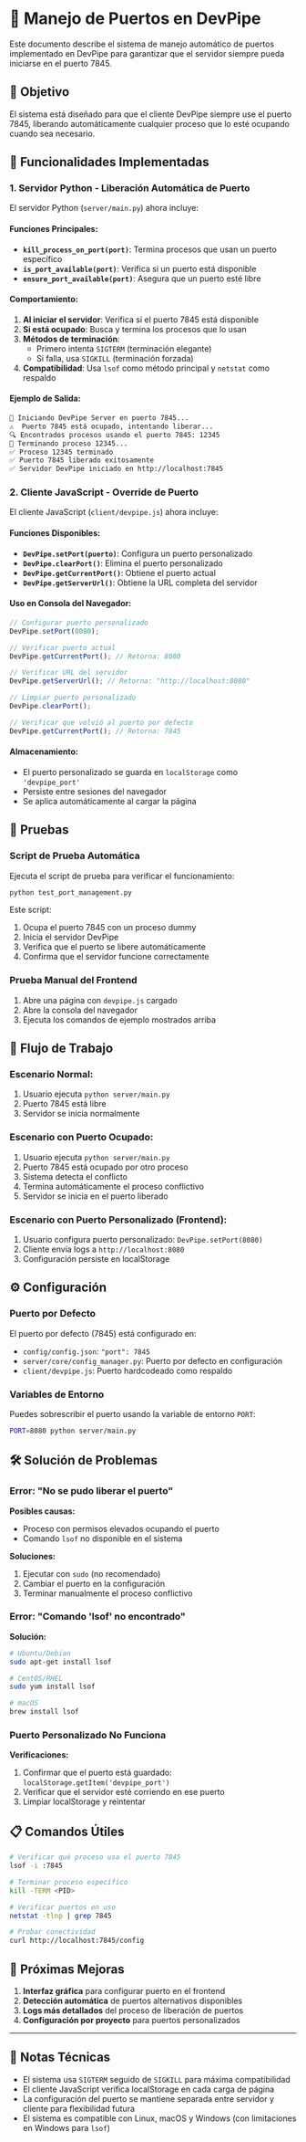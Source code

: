 # 🔌 Manejo de Puertos en DevPipe

Este documento describe el sistema de manejo automático de puertos implementado en DevPipe para garantizar que el servidor siempre pueda iniciarse en el puerto 7845.

## 🎯 Objetivo

El sistema está diseñado para que el cliente DevPipe siempre use el puerto 7845, liberando automáticamente cualquier proceso que lo esté ocupando cuando sea necesario.

## 🔧 Funcionalidades Implementadas

### 1. Servidor Python - Liberación Automática de Puerto

El servidor Python (`server/main.py`) ahora incluye:

#### Funciones Principales:

- **`kill_process_on_port(port)`**: Termina procesos que usan un puerto específico
- **`is_port_available(port)`**: Verifica si un puerto está disponible
- **`ensure_port_available(port)`**: Asegura que un puerto esté libre

#### Comportamiento:

1. **Al iniciar el servidor**: Verifica si el puerto 7845 está disponible
2. **Si está ocupado**: Busca y termina los procesos que lo usan
3. **Métodos de terminación**:
   - Primero intenta `SIGTERM` (terminación elegante)
   - Si falla, usa `SIGKILL` (terminación forzada)
4. **Compatibilidad**: Usa `lsof` como método principal y `netstat` como respaldo

#### Ejemplo de Salida:

```bash
🚀 Iniciando DevPipe Server en puerto 7845...
⚠️  Puerto 7845 está ocupado, intentando liberar...
🔍 Encontrados procesos usando el puerto 7845: 12345
🔪 Terminando proceso 12345...
✅ Proceso 12345 terminado
✅ Puerto 7845 liberado exitosamente
✅ Servidor DevPipe iniciado en http://localhost:7845
```

### 2. Cliente JavaScript - Override de Puerto

El cliente JavaScript (`client/devpipe.js`) ahora incluye:

#### Funciones Disponibles:

- **`DevPipe.setPort(puerto)`**: Configura un puerto personalizado
- **`DevPipe.clearPort()`**: Elimina el puerto personalizado
- **`DevPipe.getCurrentPort()`**: Obtiene el puerto actual
- **`DevPipe.getServerUrl()`**: Obtiene la URL completa del servidor

#### Uso en Consola del Navegador:

```javascript
// Configurar puerto personalizado
DevPipe.setPort(8080);

// Verificar puerto actual
DevPipe.getCurrentPort(); // Retorna: 8080

// Verificar URL del servidor
DevPipe.getServerUrl(); // Retorna: "http://localhost:8080"

// Limpiar puerto personalizado
DevPipe.clearPort();

// Verificar que volvió al puerto por defecto
DevPipe.getCurrentPort(); // Retorna: 7845
```

#### Almacenamiento:

- El puerto personalizado se guarda en `localStorage` como `'devpipe_port'`
- Persiste entre sesiones del navegador
- Se aplica automáticamente al cargar la página

## 🧪 Pruebas

### Script de Prueba Automática

Ejecuta el script de prueba para verificar el funcionamiento:

```bash
python test_port_management.py
```

Este script:
1. Ocupa el puerto 7845 con un proceso dummy
2. Inicia el servidor DevPipe
3. Verifica que el puerto se libere automáticamente
4. Confirma que el servidor funcione correctamente

### Prueba Manual del Frontend

1. Abre una página con `devpipe.js` cargado
2. Abre la consola del navegador
3. Ejecuta los comandos de ejemplo mostrados arriba

## 🔄 Flujo de Trabajo

### Escenario Normal:
1. Usuario ejecuta `python server/main.py`
2. Puerto 7845 está libre
3. Servidor se inicia normalmente

### Escenario con Puerto Ocupado:
1. Usuario ejecuta `python server/main.py`
2. Puerto 7845 está ocupado por otro proceso
3. Sistema detecta el conflicto
4. Termina automáticamente el proceso conflictivo
5. Servidor se inicia en el puerto liberado

### Escenario con Puerto Personalizado (Frontend):
1. Usuario configura puerto personalizado: `DevPipe.setPort(8080)`
2. Cliente envía logs a `http://localhost:8080`
3. Configuración persiste en localStorage

## ⚙️ Configuración

### Puerto por Defecto

El puerto por defecto (7845) está configurado en:
- `config/config.json`: `"port": 7845`
- `server/core/config_manager.py`: Puerto por defecto en configuración
- `client/devpipe.js`: Puerto hardcodeado como respaldo

### Variables de Entorno

Puedes sobrescribir el puerto usando la variable de entorno `PORT`:

```bash
PORT=8080 python server/main.py
```

## 🛠️ Solución de Problemas

### Error: "No se pudo liberar el puerto"

**Posibles causas:**
- Proceso con permisos elevados ocupando el puerto
- Comando `lsof` no disponible en el sistema

**Soluciones:**
1. Ejecutar con `sudo` (no recomendado)
2. Cambiar el puerto en la configuración
3. Terminar manualmente el proceso conflictivo

### Error: "Comando 'lsof' no encontrado"

**Solución:**
```bash
# Ubuntu/Debian
sudo apt-get install lsof

# CentOS/RHEL
sudo yum install lsof

# macOS
brew install lsof
```

### Puerto Personalizado No Funciona

**Verificaciones:**
1. Confirmar que el puerto está guardado: `localStorage.getItem('devpipe_port')`
2. Verificar que el servidor esté corriendo en ese puerto
3. Limpiar localStorage y reintentar

## 📋 Comandos Útiles

```bash
# Verificar qué proceso usa el puerto 7845
lsof -i :7845

# Terminar proceso específico
kill -TERM <PID>

# Verificar puertos en uso
netstat -tlnp | grep 7845

# Probar conectividad
curl http://localhost:7845/config
```

## 🔮 Próximas Mejoras

1. **Interfaz gráfica** para configurar puerto en el frontend
2. **Detección automática** de puertos alternativos disponibles
3. **Logs más detallados** del proceso de liberación de puertos
4. **Configuración por proyecto** para puertos personalizados

---

## 📝 Notas Técnicas

- El sistema usa `SIGTERM` seguido de `SIGKILL` para máxima compatibilidad
- El cliente JavaScript verifica localStorage en cada carga de página
- La configuración del puerto se mantiene separada entre servidor y cliente para flexibilidad futura
- El sistema es compatible con Linux, macOS y Windows (con limitaciones en Windows para `lsof`)
